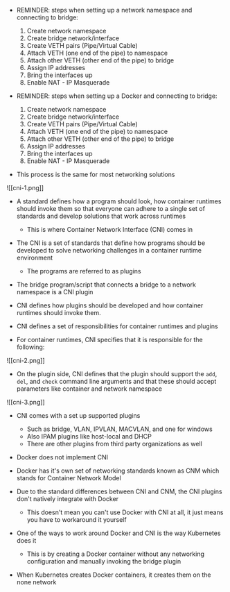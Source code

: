 - REMINDER: steps when setting up a network namespace and connecting to bridge:
	1. Create network namespace
	2. Create bridge network/interface
	3. Create VETH pairs (Pipe/Virtual Cable)
	4. Attach VETH (one end of the pipe) to namespace
	5. Attach other VETH (other end of the pipe) to bridge
	6. Assign IP addresses
	7. Bring the interfaces up
	8. Enable NAT - IP Masquerade

- REMINDER: steps when setting up a Docker and connecting to bridge:
	1. Create network namespace
	2. Create bridge network/interface
	3. Create VETH pairs (Pipe/Virtual Cable)
	4. Attach VETH (one end of the pipe) to namespace
	5. Attach other VETH (other end of the pipe) to bridge
	6. Assign IP addresses
	7. Bring the interfaces up
	8. Enable NAT - IP Masquerade

- This process is the same for most networking solutions

![[cni-1.png]]

- A standard defines how a program should look, how container runtimes should invoke them so that everyone can adhere to a single set of standards and develop solutions that work across runtimes
	- This is where Container Network Interface (CNI) comes in

- The CNI is a set of standards that define how programs should be developed to solve networking challenges in a container runtime environment
	- The programs are referred to as plugins

- The bridge program/script that connects a bridge to a network namespace is a CNI plugin

- CNI defines how plugins should be developed and how container runtimes should invoke them.

- CNI defines a set of responsibilities for container runtimes and plugins

- For container runtimes, CNI specifies that it is responsible for the following:

![[cni-2.png]]

- On the plugin side, CNI defines that the plugin should support the `add`, `del`, and `check` command line arguments and that these should accept parameters like container and network namespace

![[cni-3.png]]

- CNI comes with a set up supported plugins
	- Such as bridge, VLAN, IPVLAN, MACVLAN, and one for windows
	- Also IPAM plugins like host-local and DHCP
	- There are other plugins from third party organizations as well

- Docker does not implement CNI

- Docker has it's own set of networking standards known as CNM which stands for Container Network Model

- Due to the standard differences between CNI and CNM, the CNI plugins don't natively integrate with Docker
	- This doesn't mean you can't use Docker with CNI at all, it just means you have to workaround it yourself

- One of the ways to work around Docker and CNI is the way Kubernetes does it
	- This is by creating a Docker container without any networking configuration and manually invoking the bridge plugin

- When Kubernetes creates Docker containers, it creates them on the none network
